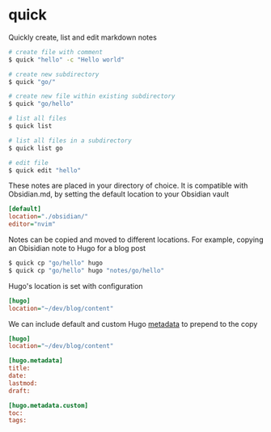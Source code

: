 # quick
Quickly create, list and edit markdown notes

```bash
# create file with comment
$ quick "hello" -c "Hello world"

# create new subdirectory
$ quick "go/"

# create new file within existing subdirectory
$ quick "go/hello"

# list all files
$ quick list

# list all files in a subdirectory
$ quick list go

# edit file
$ quick edit "hello"
```

These notes are placed in your directory of choice. It is compatible with Obsidian.md, by setting the default location to your Obsidian vault

```ini
[default]
location="./obsidian/"
editor="nvim"
```

Notes can be copied and moved to different locations. For example, copying an Obisidian note to Hugo for a blog post

```bash
$ quick cp "go/hello" hugo
$ quick cp "go/hello" hugo "notes/go/hello"
```

Hugo's location is set with configuration

```ini
[hugo]
location="~/dev/blog/content"
```

We can include default and custom Hugo [metadata](https://gohugo.io/content-management/front-matter/) to prepend to the copy

```ini
[hugo]
location="~/dev/blog/content"

[hugo.metadata]
title:
date:
lastmod:
draft:

[hugo.metadata.custom]
toc:
tags:
```
